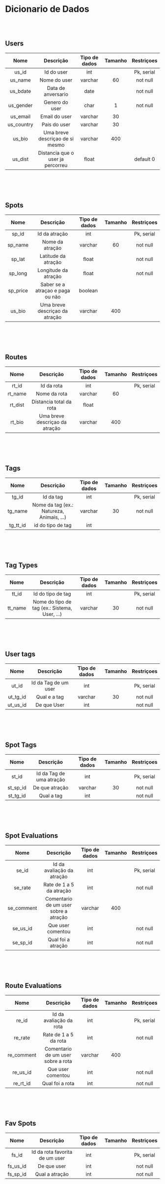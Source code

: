 # Dicionario de Dados
<br></br>
## Users

| Nome        | Descrição                             |   Tipo de dados   |   Tamanho    | Restriçoes           |
|   :----:    |    :----:                             |      :----:       |    :----:    |     :----:           |
| us_id       | Id do user                            | int               |              | Pk, serial           |
| us_name     | Nome do user                          | varchar           |    60        | not null             |
| us_bdate    | Data de anversario                    | date              |              | not null             |
| us_gender   | Genero do user                        | char              | 1            |  not null            |
| us_email    | Email do user                         | varchar           |     30       |                      |
| us_country  | Pais do user                          | varchar           | 30           |                      |
| us_bio      | Uma breve descriçao de si mesmo       | varchar           |     400      |                      |
| us_dist     | Distancia que o user ja percorreu     | float             |              | default 0           |
#
<br></br>

## Spots

| Nome        | Descrição                             |   Tipo de dados   |   Tamanho    | Restriçoes           |
|   :----:    |    :----:                             |      :----:       |    :----:    |     :----:           |
| sp_id       | Id da atração                         | int               |              | Pk, serial           |
| sp_name     | Nome da atração                       | varchar           |    60        | not null             |
| sp_lat      | Latitude da atração                   | float             |              | not null             |
| sp_long     | Longitude da atração                  | float             |              |  not null            |
| sp_price    | Saber se a atraçao e paga ou não      | boolean           |              |                      |
| us_bio      | Uma breve descriçao da atração        | varchar           |     400      |                      |
#
<br></br>

## Routes

| Nome        | Descrição                             |   Tipo de dados   |   Tamanho    | Restriçoes           |
|   :----:    |    :----:                             |      :----:       |    :----:    |     :----:           |
| rt_id       | Id da rota                            | int               |              | Pk, serial           |
| rt_name     | Nome da rota                          | varchar           |    60        |                      |
| rt_dist     | Distancia total da rota               | float             |              |                      |
| rt_bio      | Uma breve descriçao da atração        | varchar           |     400      |                      |
#
<br></br>

## Tags

| Nome        | Descrição                                      |   Tipo de dados   |   Tamanho    | Restriçoes        |
|   :----:    |    :----:                                      |      :----:       |    :----:    |     :----:        |
| tg_id       | Id da tag                                      | int               |              | Pk, serial        |
| tg_name     | Nome da tag (ex.: Natureza, Animais, ...)      | varchar           |    30        | not null          |
| tg_tt_id    | id do tipo de tag                              | int               |              |                   |
#
<br></br>

## Tag Types

| Nome        | Descrição                                                              |   Tipo de dados   |   Tamanho    | Restriçoes           |
|   :----:    |    :----:                                                              |      :----:       |    :----:    |     :----:           |
| tt_id       | Id do tipo de tag                                                      | int               |              | Pk, serial           |
| tt_name     | Nome do tipo de tag (ex.: Sistema, User, ...)                          | varchar           |    30        | not null             |
#
<br></br>

## User tags

| Nome        | Descrição                                      |   Tipo de dados   |   Tamanho    | Restriçoes        |
|   :----:    |    :----:                                      |      :----:       |    :----:    |     :----:        |
| ut_id       | Id da Tag de um user                           | int               |              | Pk, serial        |
| ut_tg_id    | Qual e a tag                                   | varchar           |    30        | not null          |
| ut_us_id    | De que User                                    | int               |              | not null          |
#
<br></br>

## Spot Tags

| Nome        | Descrição                                      |   Tipo de dados   |   Tamanho    | Restriçoes        |
|   :----:    |    :----:                                      |      :----:       |    :----:    |     :----:        |
| st_id       | Id da Tag de uma atração                       | int               |              | Pk, serial        |
| st_sp_id    | De que atração                                 | varchar           |    30        | not null          |
| st_tg_id    | Qual a tag                                     | int               |              | not null          |
#
<br></br>

## Spot Evaluations

| Nome        | Descrição                                      |   Tipo de dados   |   Tamanho    | Restriçoes        |
|   :----:    |    :----:                                      |      :----:       |    :----:    |     :----:        |
| se_id       | Id da avaliação da atração                   | int               |              | Pk, serial        |
| se_rate     | Rate de 1 a 5 da atração                       | int               |              | not null          |
| se_comment  | Comentario de um user sobre a atração          | varchar           |   400        |                   |
| se_us_id    | Que user comentou                              | int               |              | not null          |
| se_sp_id    | Qual foi a atração                             | int               |              | not null          |
#
<br></br>

## Route Evaluations

| Nome        | Descrição                                      |   Tipo de dados   |   Tamanho    | Restriçoes        |
|   :----:    |    :----:                                      |      :----:       |    :----:    |     :----:        |
| re_id       | Id da avaliação da rota                        | int               |              | Pk, serial        |
| re_rate     | Rate de 1 a 5 da rota                          | int               |              | not null          |
| re_comment  | Comentario de um user sobre a rota             | varchar           |   400        |                   |
| re_us_id    | Que user comentou                              | int               |              | not null          |
| re_rt_id    | Qual foi a rota                                | int               |              | not null          |
#
<br></br>

## Fav Spots

| Nome        | Descrição                                      |   Tipo de dados   |   Tamanho    | Restriçoes        |
|   :----:    |    :----:                                      |      :----:       |    :----:    |     :----:        |
| fs_id       | Id da rota favorita de um user                 | int               |              | Pk, serial        |
| fs_us_id    | De que user                                    | int               |              | not null          |
| fs_sp_id    | Qual a atração                                 | int               |              | not null          |
#
<br></br>

## Type Users

| Nome        | Descrição                                                 |   Tipo de dados   |   Tamanho    | Restriçoes        |
|   :----:    |    :----:                                                 |      :----:       |    :----:    |     :----:        |
| tu_id       | Id do tipo de user                                        | int               |              | Pk, serial        |
| tu_name     | Nome do tipo (ex.:Novato, desbravador, especialista, ..)  | varchar           | 30           | not null          |
#
<br></br>

## User Achievements

| Nome        | Descrição                                      |   Tipo de dados   |   Tamanho    | Restriçoes        |
|   :----:    |    :----:                                      |      :----:       |    :----:    |     :----:        |
| ua_id       | Id da medalha de um user                       | int               |              | Pk, serial        |
| ua_date     | Quando conseguiu                               | date              |              | not null          |
| ua_us_id    | De que user                                    | int               |              | not null          |
| ua_ac_id    | Qual foi a medalha                             | int               |              | not null          |
#
<br></br>

## Achievements

| Nome        | Descrição                                      |   Tipo de dados   |   Tamanho    | Restriçoes        |
|   :----:    |    :----:                                      |      :----:       |    :----:    |     :----:        |
| ac_id       | Id da medalha                                  | int               |              | Pk, serial        |
| ac_name     | Nome da medalha (ex.: 1 museu, 5 museus, ...)  | varchar           |  30          | not null          |
